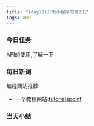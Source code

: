 ```yaml
---  
title: "(day72)开发小程序的第3天" 
tags: XDH    
---  
```


### 今日任务
API的使用,了解一下
### 每日新词
编程网站推荐:
- 一个教程网站:[tutorialspoint](https://www.tutorialspoint.com/)

### 当天小结
